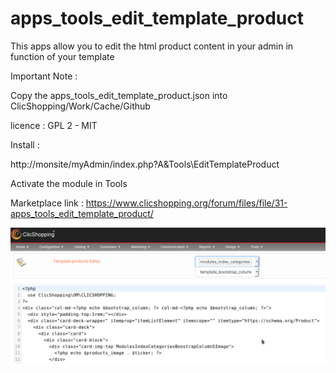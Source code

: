 # apps_tools_edit_template_product

This apps allow you to edit the html product content in your admin in function of your template

Important Note :

Copy the apps_tools_edit_template_product.json into ClicShopping/Work/Cache/Github

licence  : GPL 2 - MIT

Install :

http://monsite/myAdmin/index.php?A&Tools\EditTemplateProduct

Activate the module in Tools

Marketplace link : https://www.clicshopping.org/forum/files/file/31-apps_tools_edit_template_product/


![template](https://github.com/ClicShoppingOfficialModulesV3/apps_tools_edit_template_product/blob/master/ModuleInfosJson/template.png)


